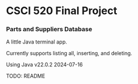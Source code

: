 # CSCI 520 Final Project

### Parts and Suppliers Database

A little Java terminal app.

Currently supports listing all, inserting, and deleting.

Using Java v22.0.2 2024-07-16

TODO: README